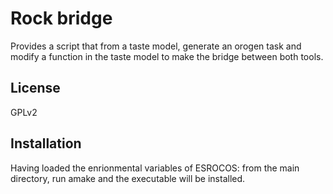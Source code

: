 Rock bridge
========
Provides a script that from a taste model, generate
an orogen task and modify a function in the taste model to make
the bridge between both tools.

License
-------
GPLv2

Installation
------------
Having loaded the enrionmental variables of ESROCOS:
from the main directory, run amake and the executable will be installed.
